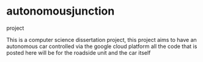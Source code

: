 # autonomousjunction
project

This is a computer science dissertation project, this project aims to have an autonomous car controlled via the google cloud platform
all the code that is posted here will be for the roadside unit and the car itself

